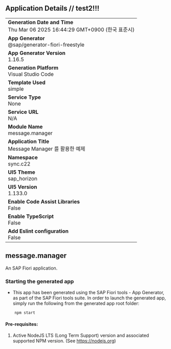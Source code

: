 ## Application Details // test2!!!

|                                                                                 |
| ------------------------------------------------------------------------------- |
| **Generation Date and Time**<br>Thu Mar 06 2025 16:44:29 GMT+0900 (한국 표준시) |
| **App Generator**<br>@sap/generator-fiori-freestyle                             |
| **App Generator Version**<br>1.16.5                                             |
| **Generation Platform**<br>Visual Studio Code                                   |
| **Template Used**<br>simple                                                     |
| **Service Type**<br>None                                                        |
| **Service URL**<br>N/A                                                          |
| **Module Name**<br>message.manager                                              |
| **Application Title**<br>Message Manager 를 활용한 예제                         |
| **Namespace**<br>sync.c22                                                       |
| **UI5 Theme**<br>sap_horizon                                                    |
| **UI5 Version**<br>1.133.0                                                      |
| **Enable Code Assist Libraries**<br>False                                       |
| **Enable TypeScript**<br>False                                                  |
| **Add Eslint configuration**<br>False                                           |

## message.manager

An SAP Fiori application.

### Starting the generated app

-   This app has been generated using the SAP Fiori tools - App Generator, as part of the SAP Fiori tools suite. In order to launch the generated app, simply run the following from the generated app root folder:

```
    npm start
```

#### Pre-requisites:

1. Active NodeJS LTS (Long Term Support) version and associated supported NPM version. (See https://nodejs.org)
